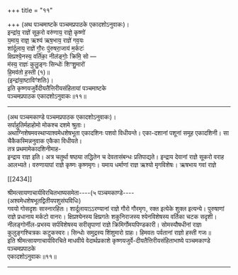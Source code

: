 +++
title = "११"

+++
(अथ पञ्चमाष्टके पञ्चमप्रपाठके एकादशोऽनुवाकः)।  
इन्द्रा॑य॒ राज्ञे॑ सूक॒रो वरु॑णाय॒ राज्ञे॒ कृष्णो॑  
य॒माय॒ राज्ञ॒ ऋश्य॑ ऋष॒भाय॒ राज्ञे॑ गव॒यः  
शा॑र्दूलाय॒ राज्ञे॑ गौ॒रः पु॑रुषरा॒जाय॑ म॒र्कटः॑  
क्षिप्रश्ये॒नस्य॒ वर्ति॑का॒ नील॑ङ्गोः॒ क्रिमि॒ सो —  
म॑स्य॒ राज्ञः॑ कुलु॒ङ्गः सिन्धोः॑ शिꣳशु॒मारो॑  
हि॒मव॑तो ह॒स्ती (१)॥  
(इन्द्रा॑या॒ष्टाविꣳ॑शतिः)।  
इति कृष्णयजुर्वेदीयतैत्तिरीयसंहितायां पञ्चमाष्टके  
पञ्चमप्रपाठक एकादशोऽनुवाकः॥११॥
___________
(अथ पञ्चमकाण्डे पञ्चमप्रपाठक एकादशोऽनुवाकः)।  
सर्पाहुतिर्महाहोमो मोकश्च दशमे श्रुताः।  
अथाग्निशेषमवस्थाप्याश्वमेधशेषभूता एकादशिनः पशवो विधीयन्ते। एका-दशानां पशूनां समूह एकादशिनी। सा चैकैकस्मिन्ननुवाक एकैका विधीयते।  
तत्र प्रथमामेकादशिनीमाह-  
इन्द्राय राज्ञ इति। अत्र चतुर्था षष्ठ्या तद्धितेन च देवतासंबन्धः प्रतिपाद्यते। इन्द्राय देवानां राज्ञे सूकरो वराह आलभ्यते। वरुणायापां राज्ञे कृष्णः कृष्णमृगः। यमाय धर्माणां राज्ञ ऋश्यो मृगविशेषः। ऋषभाय गवां राज्ञे

[[2434]]

श्रीमत्सायणाचार्यविरचितभाष्यसमेता----(५ पञ्चमकाण्डे----  
(अश्वमेधशेषभूतद्वितीयपशुसंघविधिः)  
गवयो गोसदृशः सास्नारहितः। शार्दूलायाऽऽरण्यानां राज्ञे गौरो गौरमृगः, रक्त इत्येके शुक्ल इत्यन्ये। पुरुषाणां राज्ञे प्रधानाय मर्कटो वानरः। क्षिप्रश्येनस्य क्षिप्रगतेः शकुनिराजस्य श्येनविशेषस्य वर्तिका चटक सदृशी। नीलङ्गोर्नील-प्रभस्य सर्पविशेषस्य सरीसृपाणां राज्ञे क्रिमिर्गोमयपिण्डकारी। सोमस्यौषधीनां राज्ञः कुलुङ्गश्चित्रकः कटुकस्वरः। सिन्धोः समुद्रस्य शिंशुमारो ग्राहः। हिमवतः पर्वतानां राज्ञो हस्ती गजः॥  
इति श्रीमत्सायणाचार्यविरचिते माधवीये वेदार्थप्रकाशे कृष्णयजुर्वे-दीयतैत्तिरीयसंहिताभाष्ये पञ्चमकाण्डे पञ्चमप्रपाठके  
एकादशोऽनुवाकः॥११॥
___________
